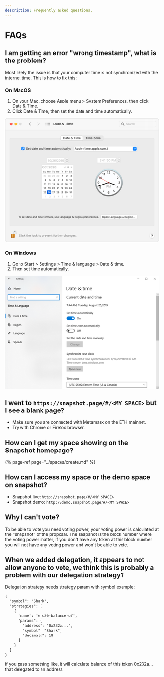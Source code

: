 ```yaml
---
description: Frequently asked questions.
---
```


# FAQs

## **I am getting an error "wrong timestamp", what is the problem?**

Most likely the issue is that your computer time is not synchronized with the internet time. This is how to fix this:

### On MacOS

1. On your Mac, choose Apple menu &gt; System Preferences, then click Date & Time.
2. Click Date & Time, then set the date and time automatically.

![](../.gitbook/assets/image%20%286%29%20%281%29.png)

### On Windows

1. Go to Start &gt; Settings &gt; Time & language &gt; Date & time.
2. Then set time automatically.

![](../.gitbook/assets/image%20%282%29.png)

## **I went to** `https://snapshot.page/#/<MY SPACE>` **but I see a blank page?**

* Make sure you are connected with Metamask on the ETH mainnet.
* Try with Chrome or Firefox browser.

## **How can I get my space showing on the Snapshot homepage?**

{% page-ref page="../spaces/create.md" %}

## **How can I access my space or the demo space on snapshot?**

* Snapshot live: `http://snapshot.page/#/<MY SPACE>`
* Snapshot demo: `http://demo.snapshot.page/#/<MY SPACE>`

## **Why I can't vote?**

To be able to vote you need voting power, your voting power is calculated at the "snapshot" of the proposal. The snapshot is the block number where the voting power matter, if you don't have any token at this block number you will not have any voting power and won't be able to vote.

## **When we added delegation, it appears to not allow anyone to vote, we think this is probably a problem with our delegation strategy?**

Delegation strategy needs strategy param with symbol example:

```text
{
  "symbol": "Shark",
  "strategies": [
    {
      "name": "erc20-balance-of",
      "params": {
        "address": "0x232a...",
        "symbol": "Shark",
        "decimals": 18
      }
    }
  ]
}
```

if you pass something like, it will calculate balance of this token 0x232a... that delegated to an address

